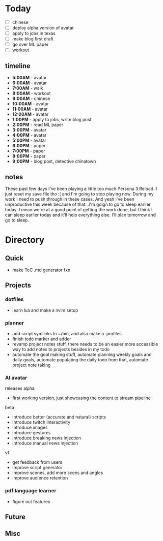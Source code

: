 # Today
- [ ] chinese
- [ ] deploy alpha version of avatar
- [ ] apply to jobs in texas
- [ ] make blog first draft
- [ ] go over ML paper
- [ ] workout
## timeline
- **5:00AM** - avatar
- **6:00AM** - avatar
- **7:00AM** - walk
- **8:00AM** - workout
- **9:00AM** - chinese
- **10:00AM** - avatar
- **11:00AM** - avatar
- **12:00AM** - avatar
- **1:00PM** - apply to jobs, write blog post
- **2:00PM** - read ML paper
- **3:00PM** - avatar
- **4:00PM** - avatar
- **5:00PM** - avatar
- **6:00PM** - paper
- **7:00PM** - paper
- **8:00PM** - paper
- **9:00PM** - blog post, detective chinatown
## notes
These past few days I've been playing a little too much Persona 3 Reload. I just reset my save file tho :( and I'm going to stop playing now. During my work I need to push through in these cases. And yeah I've been unproductive this week because of that...i'm goign to go to sleep earlier today. I mean we're at a good point of getting the work done, but I think I can sleep earlier today and it'll help everything else. I'll plan tomorrow and go to sleep.
# Directory
## Quick 
- make ToC .md generator fxn
## Projects
### dotfiles
- learn lua and make a nvim setup
### planner
- add script symlinks to ~/bin, and also make a .profiles.
- finish todo marker and adder
- revamp project notes stuff, there needs to be an easier more accessible way to add notes to projects besides in my todo
- automate the goal making stuff, automate planning weekly goals and daily goals, automate populating the daily todo from that, automate project note taking
### AI avatar
releases 
alpha
- first working version, just showcasing the content to stream pipeline

beta
- introduce better (accurate and natural) scripts
- introduce twitch interactivity
- introduce images
- introduce gestures
- introduce breaking news injection
- introduce manual news injection

v1
- get feedback from users
- improve script generator
- improve scenes, add more scens and angles
- improve audience retention


### pdf language learner
- figure out features
## Future
## Misc
